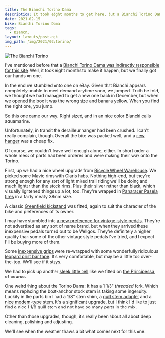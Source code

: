 ```yaml
---
title: The Bianchi Torino Dama
description: It took eight months to get here, but a Bianchi Torino Dama finally joined the stable.
date: 2021-02-15
bike: Bianchi Torino Dama
tags:
  - bianchi
layout: layouts/post.njk
img_path: /img/2021/02/torino/
---
```


<img src="{{ img_path }}torino.jpeg" alt="The Bianchi Torino" class="wide">

I've mentioned before that a [Bianchi Torino Dama was indirectly responsible for this site](/posts/july-2020/so-it-begins/). Well, it took eight months to make it happen, but we finally got our hands on one. 

In the end we stumbled onto one on eBay. Given that Bianchi appears completely unable to meet demand anytime soon, we jumped. Truth be told, we thought we had managed to get a new one back in December, but when we opened the box it was the wrong size and banana yellow. When you find the right one, you jump.

So this one came our way. Right sized, and in an nice color Bianchi calls aquamarine. 

Unfortunately, in transit the derailleur hanger had been crushed. I can't really complain, though. Overall the bike was packed well, and a [new hanger](https://amzn.to/3jPS2rI) was a cheap fix.

Of course, we couldn't leave well enough alone, either. In short order a whole mess of parts had been ordered and were making their way onto the Torino. 

First, up we had a nice wheel upgrade from [Bicycle Wheel Warehouse](https://bicyclewheelwarehouse.com/). We picked some Mavic rims with Claris hubs. Nothing high-end, but they're strong enough for any sort of light mixed trail riding we'll be doing and much lighter than the stock rims. Plus, their silver rather than black, which visually lightened things up a lot, too. They're wrapped in [Panaracer Pasela tires](https://amzn.to/3rR54YI) in a fairly meaty 38mm size.

A classic [Greenfield kickstand](https://amzn.to/2ZiZToj) was fitted, again to suit the character of the bike and preferences of its owner. 

I may have stumbled into [a new preference for vintage-style pedals](https://amzn.to/3dh27ww). They're not advertised as any sort of name brand, but when they arrived these inexpensive pedals turned out to be Wellgos. They're definitely a higher quality than some of the other vintage style pedals I've tried, and I expect I'll be buying more of them.

Some [inexpensive grips](https://amzn.to/3qAJFCQ) were re-wrapped with some wonderfully ridiculous [leopard print bar tape](https://amzn.to/37e3f0c). It's very comfortable, but may be a little too over-the-top. We'll see if it stays.

We had to pick up another [sleek little bell](https://amzn.to/3s0mUIP) like we fitted on [the Principessa](bikes/khs-aerosport/), of course.

One weird thing about the Torino Dama: It has a 1 1/8" *threaded* fork. Which means replacing the boat-anchor stock stem is taking some ingenuity. Luckily in the parts bin I had a 1/8" stem shim, a [quill stem adapter](https://amzn.to/37fR0QK) and a [nice modern-type stem](https://amzn.to/3dhLjFY). It's a significant upgrade, but I think I'd like to just find a nice 1 1/8 quill stem and not have so many parts in the mix.

Other than those upgrades, though, it's really been about all about deep cleaning, polishing and adjusting.

We'll see when the weather thaws a bit what comes next for this one.
